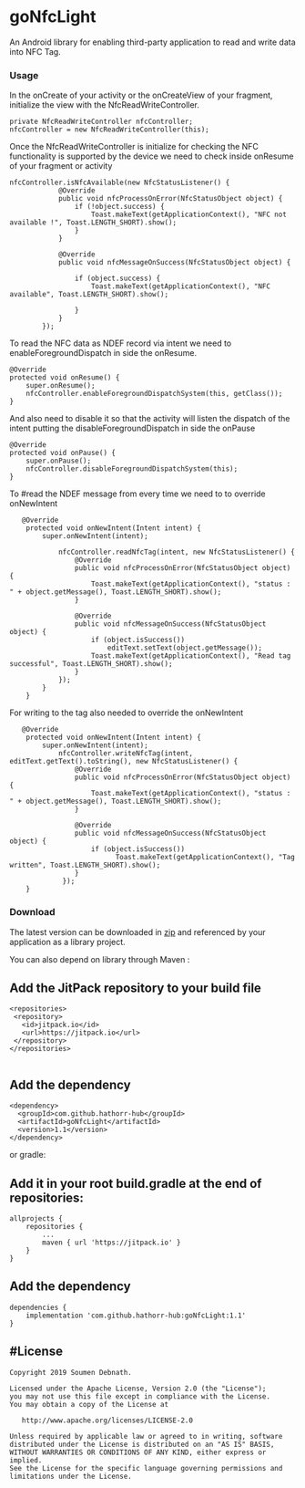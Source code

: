 # goNfcLight 
An Android library for enabling third-party application to read and write data into NFC Tag.

### Usage

In the onCreate of your activity or the onCreateView of your fragment, initialize the view with the NfcReadWriteController.

```
private NfcReadWriteController nfcController;
nfcController = new NfcReadWriteController(this);

```

Once the NfcReadWriteController is initialize for checking the NFC functionality is supported by the device we need to check inside onResume of your fragment or activity

```
nfcController.isNfcAvailable(new NfcStatusListener() {
            @Override
            public void nfcProcessOnError(NfcStatusObject object) {
                if (!object.success) {
                    Toast.makeText(getApplicationContext(), "NFC not available !", Toast.LENGTH_SHORT).show();
                }
            }

            @Override
            public void nfcMessageOnSuccess(NfcStatusObject object) {

                if (object.success) {
                    Toast.makeText(getApplicationContext(), "NFC available", Toast.LENGTH_SHORT).show();

                }
            }
        });
```

To read the NFC data as NDEF record via intent we need to enableForegroundDispatch in side the onResume.

```
@Override
protected void onResume() {
    super.onResume();
    nfcController.enableForegroundDispatchSystem(this, getClass());
}
```

And also need to disable it so that the activity will listen the dispatch of the intent putting the disableForegroundDispatch in side the onPause

```
@Override
protected void onPause() {
    super.onPause();
    nfcController.disableForegroundDispatchSystem(this);
}
```

To #read the NDEF message from every time we need to to override onNewIntent

```
   @Override
    protected void onNewIntent(Intent intent) {
        super.onNewIntent(intent);

            nfcController.readNfcTag(intent, new NfcStatusListener() {
                @Override
                public void nfcProcessOnError(NfcStatusObject object) {
                    Toast.makeText(getApplicationContext(), "status : " + object.getMessage(), Toast.LENGTH_SHORT).show();
                }

                @Override
                public void nfcMessageOnSuccess(NfcStatusObject object) {
                    if (object.isSuccess())
                        editText.setText(object.getMessage());
                    Toast.makeText(getApplicationContext(), "Read tag successful", Toast.LENGTH_SHORT).show();
                }
            });
        }
    }
```

For writing to the tag also needed to override the onNewIntent

```
   @Override
    protected void onNewIntent(Intent intent) {
        super.onNewIntent(intent);
            nfcController.writeNfcTag(intent, editText.getText().toString(), new NfcStatusListener() {
                @Override
                public void nfcProcessOnError(NfcStatusObject object) {
                    Toast.makeText(getApplicationContext(), "status : " + object.getMessage(), Toast.LENGTH_SHORT).show();
                }

                @Override
                public void nfcMessageOnSuccess(NfcStatusObject object) {
                    if (object.isSuccess())
                          Toast.makeText(getApplicationContext(), "Tag written", Toast.LENGTH_SHORT).show();
                }
             });
    }
```

### Download


The latest version can be downloaded in [zip](https://github.com/hathorr-hub/goNfcLight/archive/1.1.zip) and referenced by your application as a library project.

You can also depend on library through Maven :

## Add the JitPack repository to your build file

```
<repositories>
 <repository>
   <id>jitpack.io</id>
   <url>https://jitpack.io</url>
 </repository>
</repositories>
  
```
## Add the dependency

```
<dependency>
  <groupId>com.github.hathorr-hub</groupId>
  <artifactId>goNfcLight</artifactId>
  <version>1.1</version>
</dependency>
```
or gradle:

## Add it in your root build.gradle at the end of repositories:

```
allprojects {
	repositories {
		...
		maven { url 'https://jitpack.io' }
	}
}

```

## Add the dependency

```
dependencies {
	implementation 'com.github.hathorr-hub:goNfcLight:1.1'
}
```


#License
---------
```
Copyright 2019 Soumen Debnath.

Licensed under the Apache License, Version 2.0 (the "License");
you may not use this file except in compliance with the License.
You may obtain a copy of the License at

   http://www.apache.org/licenses/LICENSE-2.0

Unless required by applicable law or agreed to in writing, software
distributed under the License is distributed on an "AS IS" BASIS,
WITHOUT WARRANTIES OR CONDITIONS OF ANY KIND, either express or implied.
See the License for the specific language governing permissions and
limitations under the License.
```
